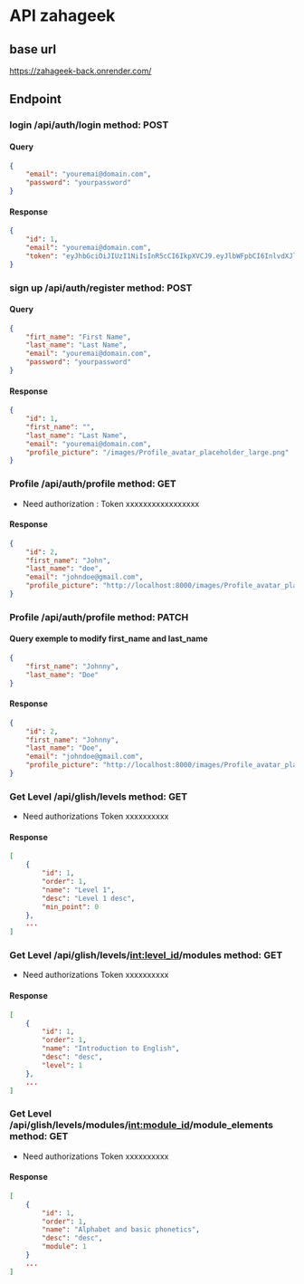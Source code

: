 # API zahageek 

## base url
https://zahageek-back.onrender.com/

## Endpoint

### login /api/auth/login method: POST
#### Query
```json
{
    "email": "youremai@domain.com",
    "password": "yourpassword"
}
```
#### Response
```json
{
    "id": 1,
    "email": "youremai@domain.com",
    "token": "eyJhbGciOiJIUzI1NiIsInR5cCI6IkpXVCJ9.eyJlbWFpbCI6InlvdXJlbWFpQGRvbWFpbi5jb20iLCJleHAiOjE3MTkwNDgzOTd9.QYbq8REZYtYVFP1DjKFe9A08df8RrX0opzMJnV2tjI8"
}
```

### sign up /api/auth/register method: POST
#### Query
```json
{
    "firt_name": "First Name",
    "last_name": "Last Name",
    "email": "youremai@domain.com",
    "password": "yourpassword"
}
```
#### Response
```json
{
    "id": 1,
    "first_name": "",
    "last_name": "Last Name",
    "email": "youremai@domain.com",
    "profile_picture": "/images/Profile_avatar_placeholder_large.png"
}
```

### Profile /api/auth/profile method: GET
* Need authorization : Token xxxxxxxxxxxxxxxxx
#### Response
```json
{
    "id": 2,
    "first_name": "John",
    "last_name": "doe",
    "email": "johndoe@gmail.com",
    "profile_picture": "http://localhost:8000/images/Profile_avatar_placeholder_large.png"
}
```

### Profile /api/auth/profile method: PATCH
#### Query exemple to modify first_name and last_name
```json
{
    "first_name": "Johnny",
    "last_name": "Doe"
}
```
#### Response
```json
{
    "id": 2,
    "first_name": "Johnny",
    "last_name": "Doe",
    "email": "johndoe@gmail.com",
    "profile_picture": "http://localhost:8000/images/Profile_avatar_placeholder_large.png"
}
```

### Get Level /api/glish/levels method: GET
* Need authorizations Token xxxxxxxxxx
#### Response
```json
[
    {
        "id": 1,
        "order": 1,
        "name": "Level 1",
        "desc": "Level 1 desc",
        "min_point": 0
    },
    ...
]
```

### Get Level /api/glish/levels/<int:level_id>/modules method: GET
* Need authorizations Token xxxxxxxxxx
#### Response
```json
[
    {
        "id": 1,
        "order": 1,
        "name": "Introduction to English",
        "desc": "desc",
        "level": 1
    },
    ...
]
```

### Get Level /api/glish/levels/modules/<int:module_id>/module_elements method: GET
* Need authorizations Token xxxxxxxxxx
#### Response
```json
[
    {
        "id": 1,
        "order": 1,
        "name": "Alphabet and basic phonetics",
        "desc": "desc",
        "module": 1
    }
    ...
]
```

